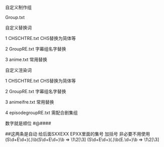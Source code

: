 自定义制作组

Group.txt 

自定义替换词

1 CHSCHTRE.txt CHS替换为简体等 

2 GroupRE.txt 字幕组名字替换 

3 anime.txt 常用替换



自定义渲染词

1 CHSCHTRE.txt CHS替换为简体等 

2 GroupRE.txt 字幕组名字替换 

3 animeifre.txt 常用替换 

4 episodegroupRE.txt 需配合剧集组 

数字就是顺位 #@####

##这两条是自动 给后面SXXEXX EPXX里面的集号 加括号 非必要不用使用 (S\d+E\d+)(.)\b(S\d+E\d+)\b => \1\2[\3] (S\d+E\d+)(.)\b(E.\d+)\b => \1\2[\3]
